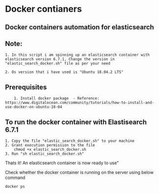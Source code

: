 # Docker contianers

Docker containers automation for elasticsearch 
----------------------------------------------

Note: 
-----

	1. In this script i am spinning up an elasticsearch container with elasticsearch version 6.7.1, Change the version in "elastic_search_docker.sh" file as per your need
	
	2. Os version that i have used is "Ubuntu 18.04.2 LTS"

Prerequisites
---------------
		1. Install docker package  - Reference: https://www.digitalocean.com/community/tutorials/how-to-install-and-use-docker-on-ubuntu-18-04

To run the docker container with Elastisearch 6.7.1
----------------------------------------------------

	1. Copy the file "elastic_search_docker.sh" to your machine
	2. Grant execution permission to the file 
		chmod +x elastic_search_docker.sh
	3. Run "sh elastic_search_docker.sh"
	
Thats it! An elasticsearch container is now ready to use"
	
Check whether the docker container is running on the server using below command
		
	docker ps



	

